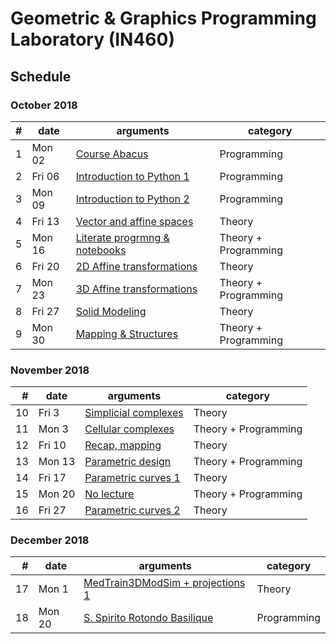 # Geometric & Graphics Programming Laboratory (IN460)

## Schedule

### October 2018

| # | date | arguments | category |
|--:|------|-----------|----------|
| 1 | Mon  02 | [Course Abacus](lessons/2017-10-02/) | Programming |
| 2 | Fri  06 | [Introduction to Python 1](lessons/2017-10-06/) | Programming |
| 3 | Mon  09 | [Introduction to Python 2](lessons/2017-10-06/) | Programming |
| 4 | Fri  13 | [Vector and affine spaces](lessons/2017-10-13/) | Theory |
| 5 | Mon  16 | [Literate progrmng & notebooks](lessons/2017-10-16/) | Theory + Programming |
| 6 | Fri  20 | [2D Affine transformations](lessons/2017-10-20/) | Theory |
| 7 | Mon  23 | [3D Affine transformations](lessons/2017-10-23/) | Theory + Programming |
| 8 | Fri  27 | [Solid Modeling](lessons/2017-10-27/) | Theory |
| 9 | Mon  30 | [Mapping & Structures](lessons/2017-10-30/) | Theory + Programming |

### November 2018

| # | date | arguments | category |
|--:|------|-----------|----------|
| 10 | Fri 3 | [Simplicial complexes](lessons/2017-11-03/) | Theory |
| 11 | Mon 3 | [Cellular complexes](lessons/2017-11-06/) | Theory + Programming |
| 12 | Fri 10 | [Recap, mapping](lessons/2017-11-10/) | Theory |
| 13 | Mon 13 | [Parametric design](lessons/2017-11-13/) | Theory + Programming |
| 14 | Fri 17 | [Parametric curves 1](lessons/2017-11-17/) | Theory |
| 15 | Mon 20 | [No lecture](lessons/2017-11-20/) | Theory + Programming |
| 16 | Fri 27 | [Parametric curves 2](lessons/2017-11-17/) | Theory |

### December 2018

| # | date | arguments | category |
|--:|------|-----------|----------|
| 17 | Mon 1 | [MedTrain3DModSim + projections 1](lessons/2017-12-01/) | Theory |
| 18 | Mon 20 | [S. Spirito Rotondo Basilique](lessons/2017-12-04/) | Programming |
<!-- 
| 10 | Wed 5 | [Code vectorization](lessons/2017-04-05/) | Theory |
| 3 | Fri 11 | x | x |
| 4 | Mon 14 | x | x |
| 5 | Fri 18 | x | x |
| 6 | Mon 21 | x | x |
| 7 | Fri 25 | x | x |
| 8 | Mon 28 | x | x |

### December 2016

| # | date | arguments | category |
|--:|------|-----------|----------|
| 1 | Fri  2 | x | x |
| 2 | Mon  5 | x | x |
| 3 | Fri 9 | x | x |
| 4 | Mon 12 | x | x |
| 5 | Fri 16 | x | x |
| 6 | Mon 19 | x | x |
| 7 | Fri 23 | x | x |

### January 2017

| # | date | arguments | category |
|--:|------|-----------|----------|
| 1 | Mon  9 | x | x |
| 2 | Fri  13 | x | x |
| 3 | Mon 16 | x | x |
| 4 | Fri 20 | x | x |
| 5 | Mon 23 | x | x |
| 6 | Fri 27 | x | x |
| 7 | Mon 30 | x | x |
 -->
